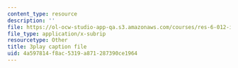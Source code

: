 ```yaml
---
content_type: resource
description: ''
file: https://ol-ocw-studio-app-qa.s3.amazonaws.com/courses/res-6-012-introduction-to-probability-spring-2018/4a597814f8ac5319a871287390ce1964_P5rZKt3SgNM.vtt
file_type: application/x-subrip
resourcetype: Other
title: 3play caption file
uid: 4a597814-f8ac-5319-a871-287390ce1964
---
```

